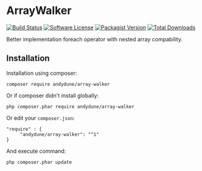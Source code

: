 # ArrayWalker

[![Build Status](https://travis-ci.org/AndyDune/ArrayWalker.svg?branch=master)](https://travis-ci.org/AndyDune/ArrayWalker)
[![Software License](https://img.shields.io/badge/license-MIT-brightgreen.svg?style=flat-square)](LICENSE)
[![Packagist Version](https://img.shields.io/packagist/v/andydune/array-walker.svg?style=flat-square)](https://packagist.org/packages/andydune/array-walker)
[![Total Downloads](https://img.shields.io/packagist/dt/andydune/array-walker.svg?style=flat-square)](https://packagist.org/packages/andydune/array-walker)


Better implementation foreach operator with nested array compability.


Installation
------------

Installation using composer:

```
composer require andydune/array-walker
```
Or if composer didn't install globally:
```
php composer.phar require andydune/array-walker
```
Or edit your `composer.json`:
```
"require" : {
     "andydune/array-walker": "^1"
}

```
And execute command:
```
php composer.phar update
```

